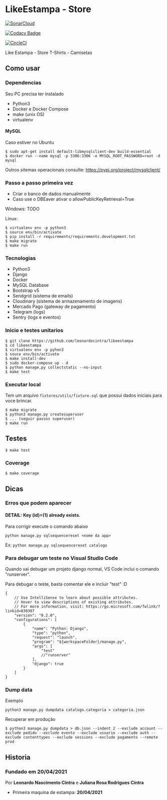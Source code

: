 # LikeEstampa - Store
[![SonarCloud](https://sonarcloud.io/images/project_badges/sonarcloud-orange.svg)](https://sonarcloud.io/summary/new_code?id=leonardocintra_likeestampa)

[![Codacy Badge](https://api.codacy.com/project/badge/Grade/a91ffbdc0959414b836d5ff2848edf73)](https://app.codacy.com/gh/leonardocintra/likeestampa?utm_source=github.com&utm_medium=referral&utm_content=leonardocintra/likeestampa&utm_campaign=Badge_Grade_Settings)


[![CircleCI](https://dl.circleci.com/status-badge/img/gh/leonardocintra/likeestampa.com.br/tree/main.svg?style=svg)](https://dl.circleci.com/status-badge/redirect/gh/leonardocintra/likeestampa.com.br/tree/main)


Like Estampa - Store T-Shirts - Camisetas

## Como usar

### Dependencias
Seu PC precisa ter instalado
- Python3
- Docker e Docker Compose
- make (unix OS)
- virtualenv

#### MySQL
Caso estiver no Ubuntu
```
$ sudo apt-get install default-libmysqlclient-dev build-essential
$ docker run --name mysql -p 3306:3306 -e MYSQL_ROOT_PASSWORD=root -d mysql
```

Outros sitemas operacionais consulte: https://pypi.org/project/mysqlclient/

### Passo a passo primeira vez

- Criar o banco de dados manualmente
- Caso use o DBEaver ativar o allowPublicKeyRetrieval=True

Windows: TODO

Linux:

```
$ virtualenv env -p python3
$ source env/bin/activate
$ pip install -r requirements/requirements.development.txt
$ make migrate
$ make run
```



### Tecnologias
- Python3
- Django
- Docker
- MySQL Database
- Bootstrap v5
- Sendgrid (sistema de emails)
- Cloudinary (sistema de armazenamento de imagens)
- Mercado Pago (gateway de pagamento)
- Telegram (logs)
- Sentry (logs e eventos)


### Inicio e testes unitarios

```
$ git clone https://github.com/leonardocintra/likeestampa
$ cd likeestampa
$ virtualenv env -p pyhon3
$ souce env/bin/activate
$ make install-dev
$ sudo docker-compose up - d
$ python manage.py collectstatic --no-input
$ make test
```

### Executar local

Tem um arquivo `fixtores/utils/fixture.sql` que possui dados iniciais para voce brincar.

```
$ make migrate
$ python3 manage.py createsuperuser
$ ... (seguir passos superuser)
$ make run
```


## Testes
```
$ make test
```
### Coverage
```
$ make coverage
```

## Dicas
### Erros que podem aparecer
#### DETAIL:  Key (id)=(1) already exists.
Para corrigir execute o comando abaixo
```
python manage.py sqlsequencereset <nome da app> 
```
Ex: `python manage.py sqlsequencereset catalogo`


### Para debugar um teste no Visual Studio Code

Quando vai debugar um projeto django normal, VS Code inclui o comando "runserver".

Para debugar o teste, basta comentar ele e incluir "test" :D

```
{
    // Use IntelliSense to learn about possible attributes.
    // Hover to view descriptions of existing attributes.
    // For more information, visit: https://go.microsoft.com/fwlink/?linkid=830387
    "version": "0.2.0",
    "configurations": [
        {
            "name": "Python: Django",
            "type": "python",
            "request": "launch",
            "program": "${workspaceFolder}/manage.py",
            "args": [
                "test"
                //"runserver"
            ],
            "django": true
        }
    ]
}
```

### Dump data
Exemplo
```
python3 manage.py dumpdata catalogo.categoria > categoria.json
```

Recuperar em produção
```
$ python3 manage.py dumpdata > db.json --indent 2 --exclude account --exclude pedido --exclude evento --exclude usuario --exclude auth --exclude contenttypes --exclude sessions --exclude pagamento --remote prod
```

## Historia
### Fundado em 20/04/2021

Por **Leonardo Nascimento Cintra** e **Juliana Rosa Rodrigues Cintra**

- Primeira maquina de estampa: **20/04/2021**
